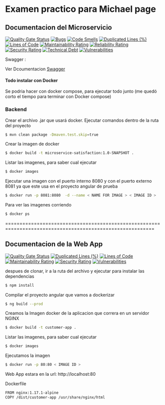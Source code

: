 # Examen practico para Michael page

## Documentacion del Microservicio
[![Quality Gate Status](https://sonarcloud.io/api/project_badges/measure?project=leon-cyber_ms-satisfaction&metric=alert_status)](https://sonarcloud.io/dashboard?id=leon-cyber_ms-satisfaction)
[![Bugs](https://sonarcloud.io/api/project_badges/measure?project=leon-cyber_ms-satisfaction&metric=bugs)](https://sonarcloud.io/dashboard?id=leon-cyber_ms-satisfaction)
[![Code Smells](https://sonarcloud.io/api/project_badges/measure?project=leon-cyber_ms-satisfaction&metric=code_smells)](https://sonarcloud.io/dashboard?id=leon-cyber_ms-satisfaction)
[![Duplicated Lines (%)](https://sonarcloud.io/api/project_badges/measure?project=leon-cyber_ms-satisfaction&metric=duplicated_lines_density)](https://sonarcloud.io/dashboard?id=leon-cyber_ms-satisfaction)
[![Lines of Code](https://sonarcloud.io/api/project_badges/measure?project=leon-cyber_ms-satisfaction&metric=ncloc)](https://sonarcloud.io/dashboard?id=leon-cyber_ms-satisfaction)
[![Maintainability Rating](https://sonarcloud.io/api/project_badges/measure?project=leon-cyber_ms-satisfaction&metric=sqale_rating)](https://sonarcloud.io/dashboard?id=leon-cyber_ms-satisfaction)
[![Reliability Rating](https://sonarcloud.io/api/project_badges/measure?project=leon-cyber_ms-satisfaction&metric=reliability_rating)](https://sonarcloud.io/dashboard?id=leon-cyber_ms-satisfaction)
[![Security Rating](https://sonarcloud.io/api/project_badges/measure?project=leon-cyber_ms-satisfaction&metric=security_rating)](https://sonarcloud.io/dashboard?id=leon-cyber_ms-satisfaction)
[![Technical Debt](https://sonarcloud.io/api/project_badges/measure?project=leon-cyber_ms-satisfaction&metric=sqale_index)](https://sonarcloud.io/dashboard?id=leon-cyber_ms-satisfaction)
[![Vulnerabilities](https://sonarcloud.io/api/project_badges/measure?project=leon-cyber_ms-satisfaction&metric=vulnerabilities)](https://sonarcloud.io/dashboard?id=leon-cyber_ms-satisfaction)


Swagger :

Ver Dcoumentacion [Swagger](http://localhost:8086/michaelpage/swagger-ui.html)


#### Todo instalar con Docker
Se podria hacer con docker compose, para ejecutar todo junto (me quedó corto el tiempo para terminar con Docker compose)
### Backend

Crear el archivo .jar que usará docker.
Ejecutar comandos dentro de la ruta del proyecto
```sh
$ mvn clean package -Dmaven.test.skip=true
```

Crear la imagen de docker
```sh
$ docker build -t microservice-satisfaction:1.0-SNAPSHOT .
```

Listar las imagenes, para saber cual ejecutar
```sh
$ docker images
```

Ejecutar una imagen con el puerto interno 8080 y con el puerto externo 8081 ya que este usa en el proyecto angular de prueba
```sh
$ docker run -p 8081:8080  -d --name < NAME FOR IMAGE > < IMAGE ID >
```

Para ver las imagenes corriendo
```sh
$ docker ps
```
==========================================================================================================
## Documentacion de la Web App

[![Quality Gate Status](https://sonarcloud.io/api/project_badges/measure?project=leon-cyber_customer-app&metric=alert_status)](https://sonarcloud.io/dashboard?id=leon-cyber_customer-app)
[![Duplicated Lines (%)](https://sonarcloud.io/api/project_badges/measure?project=leon-cyber_customer-app&metric=duplicated_lines_density)](https://sonarcloud.io/dashboard?id=leon-cyber_customer-app)
[![Lines of Code](https://sonarcloud.io/api/project_badges/measure?project=leon-cyber_customer-app&metric=ncloc)](https://sonarcloud.io/dashboard?id=leon-cyber_customer-app)
[![Maintainability Rating](https://sonarcloud.io/api/project_badges/measure?project=leon-cyber_customer-app&metric=sqale_rating)](https://sonarcloud.io/dashboard?id=leon-cyber_customer-app)
[![Security Rating](https://sonarcloud.io/api/project_badges/measure?project=leon-cyber_customer-app&metric=security_rating)](https://sonarcloud.io/dashboard?id=leon-cyber_customer-app)
[![Vulnerabilities](https://sonarcloud.io/api/project_badges/measure?project=leon-cyber_customer-app&metric=vulnerabilities)](https://sonarcloud.io/dashboard?id=leon-cyber_customer-app)


despues de clonar, ir a la ruta del archivo y ejecutar para instalar las dependencias
```sh
$ npm install
```

Compilar el proyecto angular que vamos a dockerizar 
```sh
$ ng build --prod
```

Creamos la Imagen docker de la aplicacion que correra en un servidor NGINX
```sh
$ docker build -t customer-app .
```

Listar las imagenes, para saber cual ejecutar
```sh
$ docker images
```

Ejecutamos la imagen  
```sh
$ docker run -p 80:80 < IMAGE ID >
```
Web App estara en la url: http://localhost:80


Dockerfile 
```sh
FROM nginx:1.17.1-alpine
COPY /dist/customer-app /usr/share/nginx/html
```














